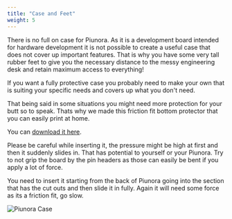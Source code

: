```yaml
---
title: "Case and Feet"
weight: 5
---
```


There is no full on case for Piunora. As it is a development board intended for hardware development it is not possible to create a useful case that does not cover up important features.
That is why you have some very tall rubber feet to give you the necessary distance to the messy engineering desk and retain maximum access to everything!

If you want a fully protective case you probably need to make your own that is suiting your specific needs and covers up what you don't need.

That being said in some situations you might need more protection for your butt so to speak. Thats why we made this friction fit bottom protector that you can easily print at home.

You can [download it here](https://github.com/Diodes-Delight/Piunora-Bottom-Protector).

Please be careful while inserting it, the pressure might be high at first and then it suddenly slides in. That has potential to yourself or your Piunora. Try to not grip the board by the pin headers as those can easily be bent if you apply a lot of force.

You need to insert it starting from the back of Piunora going into the section that has the cut outs and then slide it in fully. Again it will need some force as its a friction fit, go slow.

![Piunora Case](/docs/piunora/case-preview.jpg)